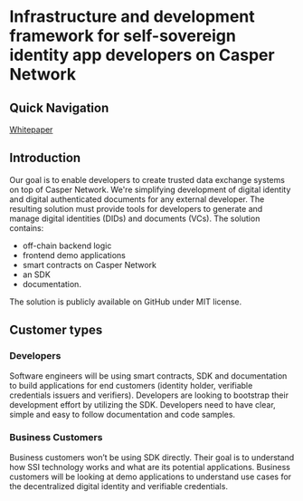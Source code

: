 # Infrastructure and development framework for self-sovereign identity app developers on Casper Network

## Quick Navigation

[Whitepaper](https://github.com/credentia-network/Docs/blob/main/CASPER.pdf)

## Introduction
Our goal is to enable developers to create trusted data exchange systems on top of Casper Network. We're simplifying development of digital identity and digital authenticated documents for any external developer.
The resulting solution must provide tools for developers to generate and manage digital identities (DIDs) and documents (VCs). The solution contains:
- off-chain backend logic
- frontend demo applications
- smart contracts on Casper Network
- an SDK
- documentation.

The solution is publicly available on GitHub under MIT license.

## **Customer types**

### **Developers**

Software engineers will be using smart contracts, SDK and documentation to build applications for end customers (identity holder, verifiable credentials issuers and verifiers). Developers are looking to bootstrap their development effort by utilizing the SDK. Developers need to have clear, simple and easy to follow documentation and code samples.

### **Business Customers**

Business customers won’t be using SDK directly. Their goal is to understand how SSI technology works and what are its potential applications. Business customers will be looking at demo applications to understand use cases for the decentralized digital identity and verifiable credentials.
